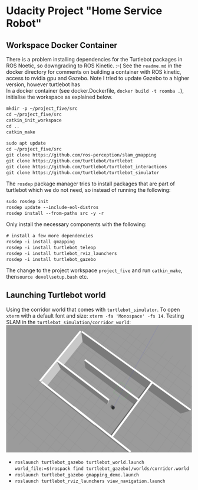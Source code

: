 # Udacity Project "Home Service Robot"

## Workspace Docker Container
There is a problem installing dependencies for the Turtlebot packages in ROS Noetic, so downgrading to ROS Kinetic. :-(
See the `readme.md` in the docker directory for comments on building a container with ROS kinetic, access to nvidia gpu and Gazebo.  Note I tried to update Gazebo to a higher version, however turtlebot has  
In a docker container (see docker.Dockerfile, `docker build -t roomba .`), initialise the workspace as explained below.

```
mkdir -p ~/project_five/src
cd ~/project_five/src
catkin_init_workspace
cd ..
catkin_make
```

```
sudo apt update
cd ~/project_five/src
git clone https://github.com/ros-perception/slam_gmapping
git clone https://github.com/turtlebot/turtlebot
git clone https://github.com/turtlebot/turtlebot_interactions
git clone https://github.com/turtlebot/turtlebot_simulator

```
The `rosdep` package manager tries to install packages that are part of turtlebot which we do not need, so instead of running the following:
```
sudo rosdep init
rosdep update --include-eol-distros
rosdep install --from-paths src -y -r
```
Only install the necessary components with the following:
```
# install a few more dependencies
rosdep -i install gmapping
rosdep -i install turtlebot_teleop
rosdep -i install turtlebot_rviz_launchers
rosdep -i install turtlebot_gazebo
``` 
The change to the project workspace `project_five` and run `catkin_make`, then`source devel\setup.bash` etc.

## Launching Turtlebot world

Using the corridor world that comes with `turtlebot_simulator`.  To open `xterm` with a default font and size: `xterm -fa 'Monospace' -fs 14`. Testing SLAM in the `turtlebot_simulation/corridor_world`:
![](screen-shots/gazebo-corridor-world.png)

* `roslaunch turtlebot_gazebo turtlebot_world.launch world_file:=$(rospack find turtlebot_gazebo)/worlds/corridor.world`
* `roslaunch turtlebot_gazebo gmapping_demo.launch`
* `roslaunch turtlebot_rviz_launchers view_navigation.launch`

